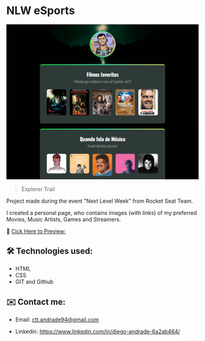 # NLW eSports 

![preview](./.github/preview.png)

> Explorer Trail

Project made during the event "Next Level Week" from Rocket Seat Team.

I created a personal page, who contains images (with links) of my preferred Movies, Music Artists, Games and Streamers.

🔗 [Cick Here to Preview:](https://deandrago.github.io/PersonalGeekLinks/) 

## 🛠️ Technologies used:

- HTML
- CSS
- GIT and Github

## ✉️ Contact me:

- Email: ctt.andrade94@gmail.com

- Linkedin: https://www.linkedin.com/in/diego-andrade-6a2ab464/